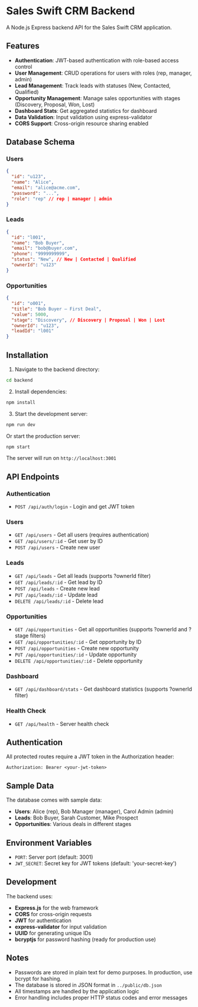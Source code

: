 # Sales Swift CRM Backend

A Node.js Express backend API for the Sales Swift CRM application.

## Features

- **Authentication**: JWT-based authentication with role-based access control
- **User Management**: CRUD operations for users with roles (rep, manager, admin)
- **Lead Management**: Track leads with statuses (New, Contacted, Qualified)
- **Opportunity Management**: Manage sales opportunities with stages (Discovery, Proposal, Won, Lost)
- **Dashboard Stats**: Get aggregated statistics for dashboard
- **Data Validation**: Input validation using express-validator
- **CORS Support**: Cross-origin resource sharing enabled

## Database Schema

### Users
```json
{
  "id": "u123",
  "name": "Alice",
  "email": "alice@acme.com",
  "password": "...",
  "role": "rep" // rep | manager | admin
}
```

### Leads
```json
{
  "id": "l001",
  "name": "Bob Buyer",
  "email": "bob@buyer.com",
  "phone": "9999999999",
  "status": "New", // New | Contacted | Qualified
  "ownerId": "u123"
}
```

### Opportunities
```json
{
  "id": "o001",
  "title": "Bob Buyer – First Deal",
  "value": 5000,
  "stage": "Discovery", // Discovery | Proposal | Won | Lost
  "ownerId": "u123",
  "leadId": "l001"
}
```

## Installation

1. Navigate to the backend directory:
```bash
cd backend
```

2. Install dependencies:
```bash
npm install
```

3. Start the development server:
```bash
npm run dev
```

Or start the production server:
```bash
npm start
```

The server will run on `http://localhost:3001`

## API Endpoints

### Authentication
- `POST /api/auth/login` - Login and get JWT token

### Users
- `GET /api/users` - Get all users (requires authentication)
- `GET /api/users/:id` - Get user by ID
- `POST /api/users` - Create new user

### Leads
- `GET /api/leads` - Get all leads (supports ?ownerId filter)
- `GET /api/leads/:id` - Get lead by ID
- `POST /api/leads` - Create new lead
- `PUT /api/leads/:id` - Update lead
- `DELETE /api/leads/:id` - Delete lead

### Opportunities
- `GET /api/opportunities` - Get all opportunities (supports ?ownerId and ?stage filters)
- `GET /api/opportunities/:id` - Get opportunity by ID
- `POST /api/opportunities` - Create new opportunity
- `PUT /api/opportunities/:id` - Update opportunity
- `DELETE /api/opportunities/:id` - Delete opportunity

### Dashboard
- `GET /api/dashboard/stats` - Get dashboard statistics (supports ?ownerId filter)

### Health Check
- `GET /api/health` - Server health check

## Authentication

All protected routes require a JWT token in the Authorization header:
```
Authorization: Bearer <your-jwt-token>
```

## Sample Data

The database comes with sample data:
- **Users**: Alice (rep), Bob Manager (manager), Carol Admin (admin)
- **Leads**: Bob Buyer, Sarah Customer, Mike Prospect
- **Opportunities**: Various deals in different stages

## Environment Variables

- `PORT`: Server port (default: 3001)
- `JWT_SECRET`: Secret key for JWT tokens (default: 'your-secret-key')

## Development

The backend uses:
- **Express.js** for the web framework
- **CORS** for cross-origin requests
- **JWT** for authentication
- **express-validator** for input validation
- **UUID** for generating unique IDs
- **bcryptjs** for password hashing (ready for production use)

## Notes

- Passwords are stored in plain text for demo purposes. In production, use bcrypt for hashing.
- The database is stored in JSON format in `../public/db.json`
- All timestamps are handled by the application logic
- Error handling includes proper HTTP status codes and error messages
